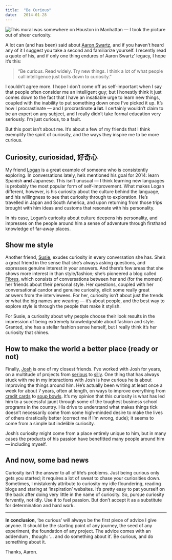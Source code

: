 ```yaml
---
title:  "Be Curious"
date:   2014-01-28
---
```


![This mural was somewhere on Houston in Manhattan — I took the picture out of sheer curiosity.](/images/curious-1.jpg)

A lot can (and has been) said about [Aaron Swartz](http://en.wikipedia.org/wiki/Aaron_Swartz), and if you haven’t heard any of it I suggest you take a second and familiarize yourself. I recently read a quote of his, and if only one thing endures of Aaron Swartz’ legacy, I hope it’s this:

> “Be curious. Read widely. Try new things. I think a lot of what people call intelligence just boils down to curiosity.”

I couldn’t agree more. I hope I don’t come off as self-important when I say that people often consider me an intelligent guy; but I honestly think it just comes down to the fact that I have an insatiable urge to learn new things, coupled with the inability to put something down once I’ve picked it up. It’s how I procrastinate — and I procrastinate **a lot**. I certainly wouldn’t claim to be an expert on any subject, and I really didn’t take formal education very seriously. I’m just curious, to a fault.

But this post isn’t about me. It’s about a few of my friends that I think exemplify the spirit of curiosity, and the ways they inspire me to be more curious.

## Curiosity, curiosidad, 好奇心

My friend [Logan](http://loganalexander.net/) is a great example of someone who is consistently exploring. In conversations lately, he’s mentioned his goal for 2014: learn Spanish **and** Japanese. This isn’t unusual — I think learning new languages is probably the most popular form of self-improvement. What makes Logan different, however, is his curiosity about the culture behind the language, and his willingness to see that curiosity through to exploration. He’s travelled in Japan and South America, and upon returning from those trips brought with him ideas and customs that resonate with his personality.

In his case, Logan’s curiosity about culture deepens his personality, and impresses on the people around him a sense of adventure through firsthand knowledge of far-away places.

## Show me style

Another friend, [Susie](http://susannahlohr.com/), exudes curiosity in every conversation she has. She’s a great friend in the sense that she’s always asking questions, and expresses genuine interest in your answers. And there’s few areas that she shows more interest in than style/fashion; she’s pioneered a blog called [Fibres](http://showmefibres.com), which consists of conversations between her and (for the moment) her friends about their personal style. Her questions, coupled with her conversational candor and genuine curiosity, elicit some really great answers from the interviewees. For her, curiosity isn’t about just the trends or what the big names are wearing — it’s about people, and the best way to explore style is through the people that make it stylish.

For Susie, a curiosity about why people choose their look results in the impression of being extremely knowledgeable about fashion and style. Granted, she has a stellar fashion sense herself, but I really think it’s her curiosity that shines.

## How to make the world a better place (ready or not)

Finally, [Josh](http://www.joshpetersel.com/blog/) is one of my closest friends. I’ve worked with Josh for years, on a multitude of projects from [serious](http://braindrain.co/wp-content/uploads/2012/01/IMG_0176.jpg) to [silly](http://mothafuckincheese.ytmnd.com/). One thing that has always stuck with me in my interactions with Josh is how curious he is about improving the things around him. He’s actually been writing at least once a week for about 7 years, often at length, on ways to improve everything from [credit cards](http://www.joshpetersel.com/blog/credit-card-design/) to [soup bowls](http://www.joshpetersel.com/blog/soup-bowl-design/). It’s my opinion that this curiosity is what has led him to a successful jaunt through some of the toughest business school programs in the country. His drive to understand what makes things tick doesn’t necessarily come from some high-minded desire to make the lives of others drastically better (correct me if I’m wrong, dude); it seems to come from a simple but indelible curiosity.

Josh’s curiosity might come from a place entirely unique to him, but in many cases the products of his passion have benefitted many people around him — including myself.

## And now, some bad news

Curiosity isn’t the answer to all of life’s problems. Just being curious only gets you started; it requires a lot of sweat to chase your curiosities down. Sometimes, I mistakenly attribute to curiosity my idle floundering, reading blogs and staring at ‘inspiration’ websites. It’s pretty easy to pat yourself on the back after doing very little in the name of curiosity. So, pursue curiosity fervently, not idly. Use it to fuel passion. But don’t accept it as a substitute for determination and hard work.

* * *

**In conclusion,** ‘be curious’ will always be the first piece of advice I give anyone. It should be the starting point of any journey, the seed of any experiment, the foundation of any project. The advice comes with an addendum , though: ‘… and do something about it’. Be curious, and do something about it.

Thanks, Aaron.